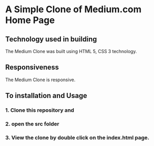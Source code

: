 # A Simple Clone of Medium.com Home Page

## Technology used in building

The Medium Clone was built using HTML 5, CSS 3 technology.

## Responsiveness

The Medium Clone is responsive.

## To installation and Usage

### 1. Clone this repository and 

### 2. open the src folder

### 3. View the clone by double click on the index.html page.
